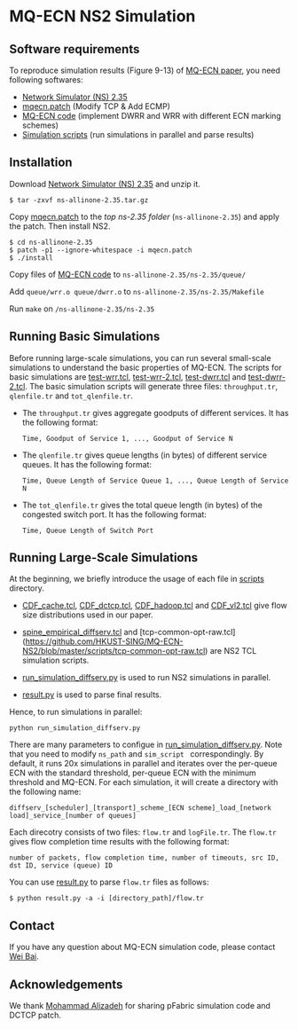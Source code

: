 # MQ-ECN NS2 Simulation
## Software requirements
To reproduce simulation results (Figure 9-13) of [MQ-ECN paper](http://www.cse.ust.hk/~kaichen/papers/mqecn-nsdi16.pdf), you need following softwares:
  - [Network Simulator (NS) 2.35](https://sourceforge.net/projects/nsnam/)
  - [mqecn.patch](https://github.com/HKUST-SING/MQ-ECN-NS2/blob/master/mqecn.patch) (Modify TCP & Add ECMP) 
  - [MQ-ECN code](https://github.com/HKUST-SING/MQ-ECN-NS2/tree/master/queue) (implement DWRR and WRR with different ECN marking schemes)
  - [Simulation scripts](https://github.com/HKUST-SING/MQ-ECN-NS2/tree/master/scripts) (run simulations in parallel and parse results)

## Installation
Download [Network Simulator (NS) 2.35](https://sourceforge.net/projects/nsnam/) and unzip it.
```
$ tar -zxvf ns-allinone-2.35.tar.gz
```
  
Copy [mqecn.patch](https://github.com/HKUST-SING/MQ-ECN-NS2/blob/master/mqecn.patch) to the *top ns-2.35 folder* (```ns-allinone-2.35```) and apply the patch. Then install NS2.
```
$ cd ns-allinone-2.35
$ patch -p1 --ignore-whitespace -i mqecn.patch
$ ./install
```

Copy files of [MQ-ECN code](https://github.com/HKUST-SING/MQ-ECN-NS2/tree/master/queue) to ```ns-allinone-2.35/ns-2.35/queue/```

Add ```queue/wrr.o queue/dwrr.o``` to ```ns-allinone-2.35/ns-2.35/Makefile```
 
Run ```make``` on ```/ns-allinone-2.35/ns-2.35```

## Running Basic Simulations
Before running large-scale simulations, you can run several small-scale simulations to understand the basic properties of MQ-ECN. The scripts for basic simulations are [test-wrr.tcl](https://github.com/HKUST-SING/MQ-ECN-NS2/blob/master/scripts/test-wrr.tcl), [test-wrr-2.tcl](https://github.com/HKUST-SING/MQ-ECN-NS2/blob/master/scripts/test-wrr-2.tcl), [test-dwrr.tcl](https://github.com/HKUST-SING/MQ-ECN-NS2/blob/master/scripts/test-dwrr.tcl) and [test-dwrr-2.tcl](https://github.com/HKUST-SING/MQ-ECN-NS2/blob/master/scripts/test-dwrr-2.tcl). The basic simulation scripts will generate three files: ```throughput.tr```, ```qlenfile.tr``` and ```tot_qlenfile.tr```.

- The ```throughput.tr``` gives aggregate goodputs of different services. It has the following format:
  ```
  Time, Goodput of Service 1, ..., Goodput of Service N
  ```
  
- The ```qlenfile.tr``` gives queue lengths (in bytes) of different service queues. It has the following format:
  ```
  Time, Queue Length of Service Queue 1, ..., Queue Length of Service N
  ```
  
- The ```tot_qlenfile.tr``` gives the total queue length (in bytes) of the congested switch port. It has the following format:
  ```
  Time, Queue Length of Switch Port
  ```
  
## Running Large-Scale Simulations
At the beginning, we briefly introduce the usage of each file in [scripts](https://github.com/HKUST-SING/MQ-ECN-NS2/tree/master/scripts) directory.
- [CDF_cache.tcl](https://github.com/HKUST-SING/MQ-ECN-NS2/blob/master/scripts/CDF_cache.tcl), [CDF_dctcp.tcl](https://github.com/HKUST-SING/MQ-ECN-NS2/blob/master/scripts/CDF_dctcp.tcl), [CDF_hadoop.tcl](https://github.com/HKUST-SING/MQ-ECN-NS2/blob/master/scripts/CDF_hadoop.tcl) and [CDF_vl2.tcl](https://github.com/HKUST-SING/MQ-ECN-NS2/blob/master/scripts/CDF_vl2.tcl) give flow size distributions used in our paper.

- [spine_empirical_diffserv.tcl](https://github.com/HKUST-SING/MQ-ECN-NS2/blob/master/scripts/spine_empirical_diffserv.tcl) and [tcp-common-opt-raw.tcl] (https://github.com/HKUST-SING/MQ-ECN-NS2/blob/master/scripts/tcp-common-opt-raw.tcl) are NS2 TCL simulation scripts.  

- [run_simulation_diffserv.py](https://github.com/HKUST-SING/MQ-ECN-NS2/blob/master/scripts/run_simulation_diffserv.py) is used to run NS2 simulations in parallel. 

- [result.py](https://github.com/HKUST-SING/MQ-ECN-NS2/blob/master/scripts/result.py) is used to parse final results.  

Hence, to run simulations in parallel:
```
python run_simulation_diffserv.py
```

There are many parameters to configue in [run_simulation_diffserv.py](https://github.com/HKUST-SING/MQ-ECN-NS2/blob/master/scripts/run_simulation_diffserv.py). Note that you need to modify ```ns_path``` and ```sim_script ``` correspondingly. By default, it runs 20x simulations in parallel and iterates over the per-queue ECN with the standard threshold, per-queue ECN with the minimum threshold and MQ-ECN. For each simulation, it will create a directory with the following name:
```
diffserv_[scheduler]_[transport]_scheme_[ECN scheme]_load_[network load]_service_[number of queues]
```

Each direcotry consists of two files: ```flow.tr``` and ```logFile.tr```. The ```flow.tr``` gives flow completion time results with the following format:
```
number of packets, flow completion time, number of timeouts, src ID, dst ID, service (queue) ID
```

You can use [result.py](https://github.com/HKUST-SING/MQ-ECN-NS2/blob/master/scripts/result.py) to parse ```flow.tr``` files as follows:
```
$ python result.py -a -i [directory_path]/flow.tr
```

## Contact
If you have any question about MQ-ECN simulation code, please contact [Wei Bai](http://sing.cse.ust.hk/~wei/).

## Acknowledgements
We thank [Mohammad Alizadeh](https://people.csail.mit.edu/alizadeh/) for sharing pFabric simulation code and DCTCP patch.  



